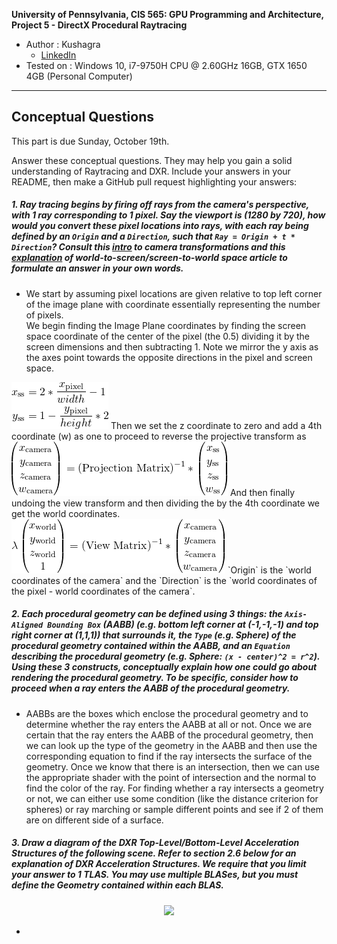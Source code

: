 **University of Pennsylvania, CIS 565: GPU Programming and Architecture,
Project 5 - DirectX Procedural Raytracing**

* Author : Kushagra
  * [LinkedIn](https://www.linkedin.com/in/kushagragoel/)
* Tested on : Windows 10, i7-9750H CPU @ 2.60GHz 16GB, GTX 1650 4GB (Personal Computer)

____________________________________________________________________________________

## Conceptual Questions
This part is due Sunday, October 19th.

Answer these conceptual questions. They may help you gain a solid understanding of Raytracing and DXR. Include your answers in your README, then make a GitHub pull request highlighting your answers:

##### 1. Ray tracing begins by firing off rays from the camera's perspective, with 1 ray corresponding to 1 pixel. Say the viewport is (1280 by 720), **how would you convert these pixel locations into rays**, with each ray being defined by an `Origin` and a `Direction`, such that `Ray = Origin + t * Direction`? Consult this [intro](https://www.scratchapixel.com/lessons/3d-basic-rendering/computing-pixel-coordinates-of-3d-point/mathematics-computing-2d-coordinates-of-3d-points) to camera transformations and this [explanation](http://webglfactory.blogspot.com/2011/05/how-to-convert-world-to-screen.html) of world-to-screen/screen-to-world space article to formulate an answer in your own words.

*  We start by assuming pixel locations are given relative to top left corner of the image plane with coordinate essentially representing the number of pixels.  
We begin finding the Image Plane coordinates by finding the screen space coordinate of the center of the pixel (the 0.5) dividing it by the screen dimensions and then subtracting 1. Note we mirror the y axis as the axes point towards the opposite directions in the pixel and screen space. 
<img src ="img/pixelToScreenSpace.png"/>  
Then we set the z coordinate to zero and add a 4th coordinate (w) as one to proceed to reverse the projective transform as  
<img src ="img/screenToCamera.png"/>  
And then finally undoing the view transform and then dividing the by the 4th coordinate we get the world coordinates. 
<img src = "img/cameraToWorld.png" />  
`Origin` is the `world coordinates of the camera` and the `Direction` is the `world coordinates of the pixel - world coordinates of the camera`.  


##### 2. Each procedural geometry can be defined using 3 things: the `Axis-Aligned Bounding Box` (AABB) (e.g. bottom left corner at (-1,-1,-1) and top right corner at (1,1,1)) that surrounds it, the `Type` (e.g. Sphere) of the procedural geometry contained within the AABB, and an `Equation` describing the procedural geometry (e.g. Sphere: `(x - center)^2 = r^2`). **Using these 3 constructs, conceptually explain how one could go about rendering the procedural geometry**. To be specific, consider how to proceed when a ray enters the AABB of the procedural geometry.  

*  AABBs are the boxes which enclose the procedural geometry and to determine whether the ray enters the AABB at all or not. Once we are certain that the ray enters the AABB of the procedural geometry, then we can look up the type of the geometry in the AABB and then use the corresponding equation to find if the ray intersects the surface of the geometry. Once we know that there is an intersection, then we can use the appropriate shader with the point of intersection and the normal to find the color of the ray. For finding whether a ray intersects a geometry or not, we can either use some condition (like the distance criterion for spheres) or ray marching or sample different points and see if 2 of them are on different side of a surface.

##### 3. **Draw a diagram of the DXR Top-Level/Bottom-Level Acceleration Structures** of the following scene. Refer to section 2.6 below for an explanation of DXR Acceleration Structures. We require that you limit your answer to 1 TLAS. You may use multiple BLASes, but you must define the Geometry contained within each BLAS.  

<p align="center">
  <img src="https://github.com/CIS565-Fall-2019/Project5-DirectX-Procedural-Raytracing/blob/master/images/scene.png">
</p>


 *  
